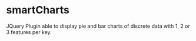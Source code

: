 smartCharts
===========

JQuery Plugin able to display pie and bar charts of discrete data with 1, 2 or 3 features per key.
